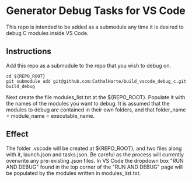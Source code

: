 Generator Debug Tasks for VS Code
=================================
This repo is intended to be added as a submodule any time it is desired to debug C modules inside VS Code.

Instructions
------------
Add this repo as a submodule to the repo that you wish to debug on.

    cd ${REPO_ROOT}
    git submodule add git@github.com:CathalHarte/build_vscode_debug_c.git build_debug

Next create the file modules_list.txt at the ${REPO_ROOT}. Populate it with the names of the modules you want to debug. It is assumed that the modules to debug are contained in their own folders, and that folder_name = module_name = executable_name.

Effect
-------
The folder .vscode will be created at ${REPO_ROOT}, and two files along with it, launch.json and tasks.json. Be careful as the process will currently overwrite any pre-existing .json files. In VS Code the dropdown box "RUN AND DEBUG" found in the top corner of the "RUN AND DEBUG" page will be populated by the modules written in modules_list.txt.